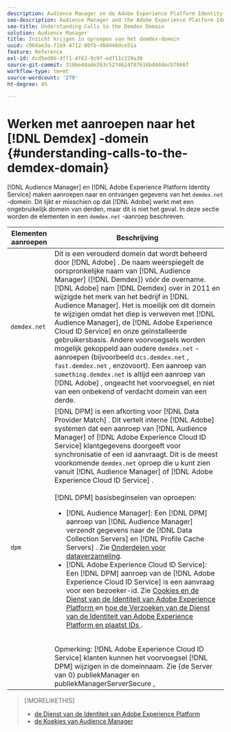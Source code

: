 ```yaml
---
description: Audience Manager en de Adobe Experience Platform Identity Service maken aanroepen naar en ontvangen gegevens van het domein demdex.net. Dit lijkt misschien alsof Adobe werkt met een ongebruikelijk extern domein, maar dat is niet het geval. Deze sectie beschrijft de elementen in een vraag demdex.net.
seo-description: Audience Manager and the Adobe Experience Platform Identity Service make calls to and receive data from the demdex.net domain. This may seem like Adobe is working with an unusual third-party domain, but this is not the case. This section describes the elements in a demdex.net call.
seo-title: Understanding Calls to the Demdex Domain
solution: Audience Manager
title: Inzicht krijgen in oproepen van het demdex-domein
uuid: c06dae3a-f169-4712-80fb-d6d448dce51a
feature: Reference
exl-id: dcd5ed86-4ff1-4f63-9c9f-edf11c229a30
source-git-commit: 319be4dade263c5274624f07616b404decb7066f
workflow-type: tm+mt
source-wordcount: '279'
ht-degree: 4%

---
```


# Werken met aanroepen naar het [!DNL Demdex] -domein {#understanding-calls-to-the-demdex-domain}

[!DNL Audience Manager] en [!DNL Adobe Experience Platform Identity Service] maken aanroepen naar en ontvangen gegevens van het `demdex.net` -domein. Dit lijkt er misschien op dat [!DNL Adobe] werkt met een ongebruikelijk domein van derden, maar dit is niet het geval. In deze sectie worden de elementen in een `demdex.net` -aanroep beschreven.

| Elementen aanroepen | Beschrijving |
|---|---|
| `demdex.net` | Dit is een verouderd domein dat wordt beheerd door [!DNL Adobe] . De naam weerspiegelt de oorspronkelijke naam van [!DNL Audience Manager] ([!DNL Demdex]) vóór de overname. [!DNL Adobe] nam [!DNL Demdex] over in 2011 en wijzigde het merk van het bedrijf in [!DNL Audience Manager]. Het is moeilijk om dit domein te wijzigen omdat het diep is verweven met [!DNL Audience Manager], de [!DNL Adobe Experience Cloud ID Service] en onze geïnstalleerde gebruikersbasis. Andere voorvoegsels worden mogelijk gekoppeld aan oudere `demdex.net` -aanroepen (bijvoorbeeld `dcs.demdex.net` , `fast.demdex.net` , enzovoort). Een aanroep van `something.demdex.net` is altijd een aanroep van [!DNL Adobe] , ongeacht het voorvoegsel, en niet van een onbekend of verdacht domein van een derde. |
| `dpm` | [!DNL DPM] is een afkorting voor [!DNL Data Provider Match] . Dit vertelt interne [!DNL Adobe] systemen dat een aanroep van [!DNL Audience Manager] of [!DNL Adobe Experience Cloud ID Service] klantgegevens doorgeeft voor synchronisatie of een id aanvraagt. Dit is de meest voorkomende `demdex.net` oproep die u kunt zien vanuit [!DNL Audience Manager] of [!DNL Adobe Experience Cloud ID Service] . <br><br>[!DNL DPM] basisbeginselen van oproepen: <ul><li>[!DNL Audience Manager]: Een [!DNL DPM] aanroep van [!DNL Audience Manager] verzendt gegevens naar de [!DNL Data Collection Servers] en [!DNL Profile Cache Servers] . Zie [Onderdelen voor dataverzameling](../reference/system-components/components-data-collection.md).</li><li>[!DNL Adobe Experience Cloud ID Service]: Een [!DNL DPM] aanroep van de [!DNL Adobe Experience Cloud ID Service] is een aanvraag voor een bezoeker-id. Zie [ Cookies en de Dienst van de Identiteit van Adobe Experience Platform ](https://experienceleague.adobe.com/docs/id-service/using/intro/cookies.html?lang=nl-NL) en [ hoe de Verzoeken van de Dienst van de Identiteit van Adobe Experience Platform en plaatst IDs ](https://experienceleague.adobe.com/docs/id-service/using/intro/id-request.html?lang=nl-NL).</li></ul><br> Opmerking: [!DNL Adobe Experience Cloud ID Service] klanten kunnen het voorvoegsel [!DNL DPM] wijzigen in de domeinnaam. Zie {de Server van 0} publiekManager en publiekManagerServerSecure [.](https://experienceleague.adobe.com/docs/id-service/using/id-service-api/configurations/subdomain-config.html?lang=nl-NL) |

>[!MORELIKETHIS]
>
>* [ de Dienst van de Identiteit van Adobe Experience Platform ](https://experienceleague.adobe.com/docs/id-service/using/home.html?lang=nl-NL)
>* [ de Koekjes van Audience Manager ](https://experienceleague.adobe.com/docs/core-services/interface/ec-cookies/cookies-am.html?lang=nl-NL)
